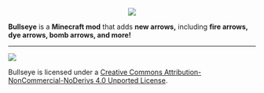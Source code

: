 <p align="center"><img src="http://i.imgur.com/iJCLqL6.png"></p>

**Bullseye** is a **Minecraft mod** that adds **new arrows,** including **fire arrows, dye arrows, bomb arrows, and more!**

-----------------

 [<img src="http://i.creativecommons.org/l/by-nc-nd/3.0/88x31.png">](http://creativecommons.org/licenses/by-nc-nd/4.0/deed.en_US)

Bullseye is licensed under a [Creative Commons Attribution-NonCommercial-NoDerivs 4.0 Unported License](http://creativecommons.org/licenses/by-nc-nd/4.0/deed.en_US).
